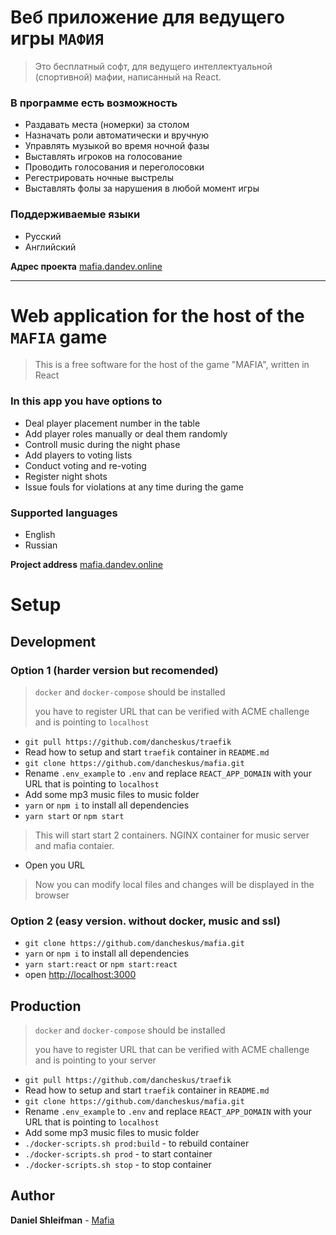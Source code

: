 # Веб приложение для ведущего игры `МАФИЯ`
> Это бесплатный софт, для ведущего интеллектуальной (спортивной) мафии, написанный на React.

### В программе есть возможность
- Раздавать места (номерки) за столом
- Назначать роли автоматически и вручную
- Управлять музыкой во время ночной фазы
- Выставлять игроков на голосование
- Проводить голосования и переголосовки
- Регестрировать ночные выстрелы
- Выставлять фолы за нарушения в любой момент игры

### Поддерживаемые языки
- Русский
- Английский

**Адрес проекта** [mafia.dandev.online](https://mafia.dandev.online/)

---

# Web application for the host of the `MAFIA` game
> This is a free software for the host of the game "MAFIA", written in React

### In this app you have options to
- Deal player placement number in the table
- Add player roles manually or deal them randomly
- Controll music during the night phase
- Add players to voting lists
- Conduct voting and re-voting
- Register night shots
- Issue fouls for violations at any time during the game

### Supported languages
- English
- Russian

**Project address** [mafia.dandev.online](https://mafia.dandev.online/)

# Setup

## Development
### Option 1 (harder version but recomended)
> `docker` and `docker-compose` should be installed
>
> you have to register URL that can be verified with ACME challenge and is pointing to `localhost`

- `git pull https://github.com/dancheskus/traefik`
- Read how to setup and start `traefik` container in `README.md`
- `git clone https://github.com/dancheskus/mafia.git`
- Rename `.env_example` to `.env` and replace `REACT_APP_DOMAIN` with your URL that is pointing to `localhost`
- Add some mp3 music files to music folder
- `yarn` or `npm i` to install all dependencies
- `yarn start` or `npm start`
> This will start start 2 containers. NGINX container for music server and mafia contaier.
- Open you URL
> Now you can modify local files and changes will be displayed in the browser

### Option 2 (easy version. without docker, music and ssl)
- `git clone https://github.com/dancheskus/mafia.git`
- `yarn` or `npm i` to install all dependencies
- `yarn start:react` or `npm start:react`
- open [http://localhost:3000](http://localhost:3000)

## Production
> `docker` and `docker-compose` should be installed
>
> you have to register URL that can be verified with ACME challenge and is pointing to your server

- `git pull https://github.com/dancheskus/traefik`
- Read how to setup and start `traefik` container in `README.md`
- `git clone https://github.com/dancheskus/mafia.git`
- Rename `.env_example` to `.env` and replace `REACT_APP_DOMAIN` with your URL that is pointing to `localhost`
- Add some mp3 music files to music folder
- `./docker-scripts.sh prod:build` - to rebuild container
- `./docker-scripts.sh prod` - to start container
- `./docker-scripts.sh stop` - to stop container


## Author

**Daniel Shleifman** - [Mafia](https://github.com/dancheskus)